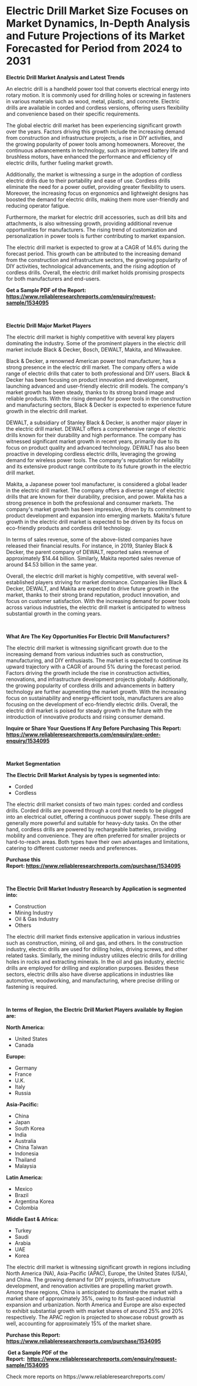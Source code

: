 <p><h1>Electric Drill Market Size Focuses on Market Dynamics, In-Depth Analysis and Future Projections of its Market Forecasted for Period from 2024 to 2031</h1></p><p><strong>Electric Drill Market Analysis and Latest Trends</strong></p>
<p><p>An electric drill is a handheld power tool that converts electrical energy into rotary motion. It is commonly used for drilling holes or screwing in fasteners in various materials such as wood, metal, plastic, and concrete. Electric drills are available in corded and cordless versions, offering users flexibility and convenience based on their specific requirements.</p><p>The global electric drill market has been experiencing significant growth over the years. Factors driving this growth include the increasing demand from construction and infrastructure projects, a rise in DIY activities, and the growing popularity of power tools among homeowners. Moreover, the continuous advancements in technology, such as improved battery life and brushless motors, have enhanced the performance and efficiency of electric drills, further fueling market growth.</p><p>Additionally, the market is witnessing a surge in the adoption of cordless electric drills due to their portability and ease of use. Cordless drills eliminate the need for a power outlet, providing greater flexibility to users. Moreover, the increasing focus on ergonomics and lightweight designs has boosted the demand for electric drills, making them more user-friendly and reducing operator fatigue.</p><p>Furthermore, the market for electric drill accessories, such as drill bits and attachments, is also witnessing growth, providing additional revenue opportunities for manufacturers. The rising trend of customization and personalization in power tools is further contributing to market expansion.</p><p>The electric drill market is expected to grow at a CAGR of 14.6% during the forecast period. This growth can be attributed to the increasing demand from the construction and infrastructure sectors, the growing popularity of DIY activities, technological advancements, and the rising adoption of cordless drills. Overall, the electric drill market holds promising prospects for both manufacturers and end-users.</p></p>
<p><strong>Get a Sample PDF of the Report:&nbsp; <a href="https://www.reliableresearchreports.com/enquiry/request-sample/1534095">https://www.reliableresearchreports.com/enquiry/request-sample/1534095</a></strong></p>
<p>&nbsp;</p>
<p><strong>Electric Drill Major Market Players</strong></p>
<p><p>The electric drill market is highly competitive with several key players dominating the industry. Some of the prominent players in the electric drill market include Black & Decker, Bosch, DEWALT, Makita, and Milwaukee.</p><p>Black & Decker, a renowned American power tool manufacturer, has a strong presence in the electric drill market. The company offers a wide range of electric drills that cater to both professional and DIY users. Black & Decker has been focusing on product innovation and development, launching advanced and user-friendly electric drill models. The company's market growth has been steady, thanks to its strong brand image and reliable products. With the rising demand for power tools in the construction and manufacturing sectors, Black & Decker is expected to experience future growth in the electric drill market. </p><p>DEWALT, a subsidiary of Stanley Black & Decker, is another major player in the electric drill market. DEWALT offers a comprehensive range of electric drills known for their durability and high performance. The company has witnessed significant market growth in recent years, primarily due to its focus on product quality and advanced technology. DEWALT has also been proactive in developing cordless electric drills, leveraging the growing demand for wireless power tools. The company's reputation for reliability and its extensive product range contribute to its future growth in the electric drill market.</p><p>Makita, a Japanese power tool manufacturer, is considered a global leader in the electric drill market. The company offers a diverse range of electric drills that are known for their durability, precision, and power. Makita has a strong presence in both the professional and consumer markets. The company's market growth has been impressive, driven by its commitment to product development and expansion into emerging markets. Makita's future growth in the electric drill market is expected to be driven by its focus on eco-friendly products and cordless drill technology.</p><p>In terms of sales revenue, some of the above-listed companies have released their financial results. For instance, in 2019, Stanley Black & Decker, the parent company of DEWALT, reported sales revenue of approximately $14.44 billion. Similarly, Makita reported sales revenue of around $4.53 billion in the same year.</p><p>Overall, the electric drill market is highly competitive, with several well-established players striving for market dominance. Companies like Black & Decker, DEWALT, and Makita are expected to drive future growth in the market, thanks to their strong brand reputation, product innovation, and focus on customer satisfaction. With the increasing demand for power tools across various industries, the electric drill market is anticipated to witness substantial growth in the coming years.</p></p>
<p>&nbsp;</p>
<p><strong>What Are The Key Opportunities For Electric Drill Manufacturers?</strong></p>
<p><p>The electric drill market is witnessing significant growth due to the increasing demand from various industries such as construction, manufacturing, and DIY enthusiasts. The market is expected to continue its upward trajectory with a CAGR of around 5% during the forecast period. Factors driving the growth include the rise in construction activities, renovations, and infrastructure development projects globally. Additionally, the growing popularity of cordless drills and advancements in battery technology are further augmenting the market growth. With the increasing focus on sustainability and energy-efficient tools, manufacturers are also focusing on the development of eco-friendly electric drills. Overall, the electric drill market is poised for steady growth in the future with the introduction of innovative products and rising consumer demand.</p></p>
<p><strong>Inquire or Share Your Questions If Any Before Purchasing This Report: <a href="https://www.reliableresearchreports.com/enquiry/pre-order-enquiry/1534095">https://www.reliableresearchreports.com/enquiry/pre-order-enquiry/1534095</a></strong></p>
<p>&nbsp;</p>
<p><strong>Market Segmentation</strong></p>
<p><strong>The Electric Drill Market Analysis by types is segmented into:</strong></p>
<p><ul><li>Corded</li><li>Cordless</li></ul></p>
<p><p>The electric drill market consists of two main types: corded and cordless drills. Corded drills are powered through a cord that needs to be plugged into an electrical outlet, offering a continuous power supply. These drills are generally more powerful and suitable for heavy-duty tasks. On the other hand, cordless drills are powered by rechargeable batteries, providing mobility and convenience. They are often preferred for smaller projects or hard-to-reach areas. Both types have their own advantages and limitations, catering to different customer needs and preferences.</p></p>
<p><strong>Purchase this Report:&nbsp;<a href="https://www.reliableresearchreports.com/purchase/1534095">https://www.reliableresearchreports.com/purchase/1534095</a></strong></p>
<p>&nbsp;</p>
<p><strong>The Electric Drill Market Industry Research by Application is segmented into:</strong></p>
<p><ul><li>Construction</li><li>Mining Industry</li><li>Oil & Gas Industry</li><li>Others</li></ul></p>
<p><p>The electric drill market finds extensive application in various industries such as construction, mining, oil and gas, and others. In the construction industry, electric drills are used for drilling holes, driving screws, and other related tasks. Similarly, the mining industry utilizes electric drills for drilling holes in rocks and extracting minerals. In the oil and gas industry, electric drills are employed for drilling and exploration purposes. Besides these sectors, electric drills also have diverse applications in industries like automotive, woodworking, and manufacturing, where precise drilling or fastening is required.</p></p>
<p>&nbsp;</p>
<p><strong>In terms of Region, the Electric Drill Market Players available by Region are:</strong></p>
<p>
    <p> <strong> North America: </strong>
        <ul>
            <li>United States</li>
            <li>Canada</li>
        </ul>
        </p> 
    <p> <strong> Europe: </strong>
        <ul>
            <li>Germany</li>
            <li>France</li>
            <li>U.K.</li>
            <li>Italy</li>
            <li>Russia</li>
        </ul>
        </p> 
    <p> <strong> Asia-Pacific: </strong>
        <ul>
            <li>China</li>
            <li>Japan</li>
            <li>South Korea</li>
            <li>India</li>
            <li>Australia</li>
            <li>China Taiwan</li>
            <li>Indonesia</li>
            <li>Thailand</li>
            <li>Malaysia</li>
        </ul>
        </p> 
    <p> <strong> Latin America: </strong>
        <ul>
            <li>Mexico</li>
            <li>Brazil</li>
            <li>Argentina Korea</li>
            <li>Colombia</li>
        </ul>
        </p> 
    <p> <strong> Middle East & Africa: </strong>
        <ul>
            <li>Turkey</li>
            <li>Saudi</li>
            <li>Arabia</li>
            <li>UAE</li>
            <li>Korea</li>
        </ul>
    </p>
    </p>
<p><p>The electric drill market is witnessing significant growth in regions including North America (NA), Asia-Pacific (APAC), Europe, the United States (USA), and China. The growing demand for DIY projects, infrastructure development, and renovation activities are propelling market growth. Among these regions, China is anticipated to dominate the market with a market share of approximately 35%, owing to its fast-paced industrial expansion and urbanization. North America and Europe are also expected to exhibit substantial growth with market shares of around 25% and 20% respectively. The APAC region is projected to showcase robust growth as well, accounting for approximately 15% of the market share.</p></p>
<p><strong>Purchase this Report: <a href="https://www.reliableresearchreports.com/purchase/1534095">https://www.reliableresearchreports.com/purchase/1534095</a></strong></p>
<p>&nbsp;<strong>Get a Sample PDF of the Report:&nbsp;&nbsp;<a href="https://www.reliableresearchreports.com/enquiry/request-sample/1534095">https://www.reliableresearchreports.com/enquiry/request-sample/1534095</a></strong></p>
<p><strong></strong></p>
<p>Check more reports on https://www.reliableresearchreports.com/</p>